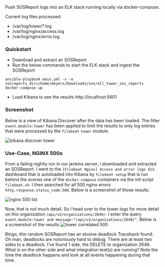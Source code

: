 Push SOSReport logs into an ELK stack running locally via docker-compose.

Current log files processed:
* /var/log/tower/*.log
* /var/log/nginx/access.log
* /var/log/nginx/error.log

### Quickstart

* Download and extract an SOSReport
* Run the below commands to start the ELK stack and ingest the SOSReport
```
ansible-playbook main.yml -v -e sosreports_dir=/home/meyers/Downloads/sos/all_tower_sos_reports
docker-compose up
```
* Load Kibana to see the results http://localhost:5601

### Screenshot
Below is a view of Kibana Discover after the data has been loaded. The filter
`event.module:tower` has been applied to limit the results to only log entries
that were processed by the `filebeat` `tower` module.

![kibana discover tower](../assets/kibana_tower_discover.png?raw=true)


### Use-Case, NGINX 500s

From a failing nightly run in our jenkins server, I downloaded and extracted 
an SOSReport. I went to the `[Filebeat Nginx] Access and error logs ECS`
dashboard that is autoloaded into Kibana by `filebeat setup` that is run behind
the scenes one of the `docker-compose` containers via the init script `filebeat.sh`. 
I then searched for all 500 nginx errors `http.response.status_code:500`. Below 
is a screenshot of those results.

![nginx 500 list](../assets/kibana_nginx_500.png?raw=true)

Now, that is not much detail. So I head over to the tower logs for more detail
on this organization `/api/v2/organizations/2649/`. I enter the query 
`event.module:tower and message:"/api/v2/organizations/2649/"`. Below is a screenshot
of the results
![tower correlated 500](../assets/kibana_tower_500.png?raw=true)

Bingo, this random SOSReport has an elusive deadlock Traceback found. Oh man,
deadlocks are notoriously hard to debug. There are at least two sides to a deadlock.
I've found 1 side, the DELETE to organization 2649. What is on the other side and
what integration test(s) are running? Note the time the deadlock happens and look
at all events happening during that time.
